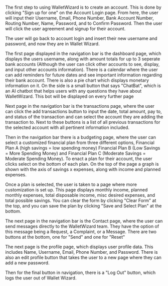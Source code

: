   The first step to using WalletWizard is to create an account. This is done by clicking "Sign up for one" on the Account Login page. From here, the user will input their Username, Email, Phone Number, Bank Account Number, Routing Number, Name, Password, and to Confirm Password. Then the user will click the user agreement and signup for their account.

  The user will go back to account login and insert their new username and password, and now they are in Wallet Wizard.

  The first page displayed in the navigation bar is the dashboard page, which displays the users username, along with amount totals for up to 3 seperate bank accounts (Although the user can click other accounts to see, display, and input other accounts information). There is a calendar where the user can add reminders for future dates and see important information regarding their bank account. There is also a pie chart which displays monetary information on it. On the side is a small button that says "ChatBat", which is an AI chatbot that helps users with any questions they have about WalletWizard. This bot will be displayed on every further page

Next page in the navigation bar is the transactions page, where the user can click the add transactions button to input the date, total amount, pay to, and status of the transaction and can select the account they are adding the transaction to. Next to these buttons is a list of all previous transactions for the selected account with all pertinent information included.

Then in the navigation bar there is a budgeting page, where the user can select a customized financial plan from three different options, Financial Plan A (high savings = low spending money)
Financial Plan B (Low Savings = More Spending Money) and Financial Plan C (Moderate Savings = Moderate Spending Money). To enact a plan for their account, the user clicks select on the bottom of each plan.  On the top of the page a graph is shown with the axis of savings x expenses, along with income and planned expenses.

Once a plan is selected, the user is taken to a page where more customization is set up. This page displays monthly income, planned monthly expenses, total disposable income, misc desired expenses, and total possible savings. You can clear the form by clicking "Clear Form" at the top, and you can save the plan by clicking "Save and Select Plan" at the bottom.

The next page in the navigation bar is the Contact page, where the user can send messages directly to the WalletWizard team. They have the option of this message being a Request, a Complaint, or a Message. There are two buttons at the bottom, one for "Send" and one for "Reset"

The next page is the profile page, which displays user profile data. This includes Name, Username, Email, Phone Number, and Password. There is also an edit profile button that takes the user to a new page where they can add a new password. 

Then for the final button in navigation, there is a "Log Out" button, which logs the user out of Wallet Wizard.






